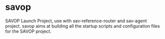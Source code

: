 # savop
SAVOP Launch Project,  use with sav-reference-router and sav-agent project.
savop aims at building all the startup scripts and configuration files for the SAVOP project.
